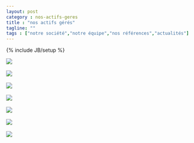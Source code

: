 ```yaml
---
layout: post
category : nos-actifs-geres
title : "nos actifs gérés"
tagline: ""
tags : ["notre société","notre équipe","nos références","actualités"]
---
```

{% include JB/setup %}
<div class="row" style="color:#0d405e;">
<div class="col-md-6 col-lg-4">
<img src="{{ ASSET_PATH }}/actifs/001.jpg" class="img-responsive">
<br><br>
</div><div class="col-md-6 col-lg-4">
<img src="{{ ASSET_PATH }}/actifs/002.jpg" class="img-responsive">
<br><br>
</div>
<div class="col-md-6 col-lg-4">
<img src="{{ ASSET_PATH }}/actifs/003.jpg" class="img-responsive">
<br><br>
</div>
<div class="col-md-6 col-lg-4">
<img src="{{ ASSET_PATH }}/actifs/004.jpg" class="img-responsive">
<br><br>
</div>
<div class="col-md-6 col-lg-4">
<img src="{{ ASSET_PATH }}/actifs/005.jpg" class="img-responsive">
<br><br>
</div>
<div class="col-md-6 col-lg-4">
<img src="{{ ASSET_PATH }}/actifs/006.jpg" class="img-responsive">
<br><br>
</div>
<div class="col-md-6 col-lg-4">
<img src="{{ ASSET_PATH }}/actifs/007.jpg" class="img-responsive">
<br><br>
</div>
</div>
